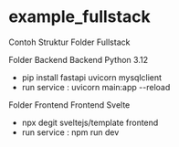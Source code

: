 # example_fullstack
Contoh Struktur Folder Fullstack

Folder Backend
Backend Python 3.12
- pip install fastapi uvicorn mysqlclient
- run service : uvicorn main:app --reload

Folder Frontend
Frontend Svelte
- npx degit sveltejs/template frontend
- run service : npm run dev
